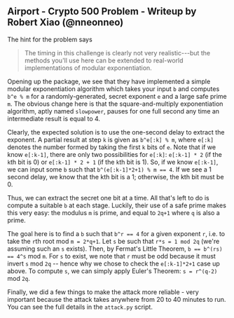 ## Airport - Crypto 500 Problem - Writeup by Robert Xiao (@nneonneo)

The hint for the problem says

> The timing in this challenge is clearly not very realistic---but the methods you'll use here can be extended to real-world implementations of modular exponentiation.

Opening up the package, we see that they have implemented a simple modular exponentiation algorithm which takes your input `b` and computes `b^e % m` for a randomly-generated, secret exponent `e` and a large safe prime `m`. The obvious change here is that the square-and-multiply exponentiation algorithm, aptly named `slowpower`, pauses for one full second any time an intermediate result is equal to 4.

Clearly, the expected solution is to use the one-second delay to extract the exponent. A partial result at step `k` is given as `b^e[:k] % m`, where `e[:k]` denotes the number formed by taking the first `k` bits of `e`. Note that if we know `e[:k-1]`, there are only two possibilities for `e[:k]`: `e[:k-1] * 2` (if the `k`th bit is 0) or `e[:k-1] * 2 + 1` (if the `k`th bit is 1). So, if we know `e[:k-1]`, we can input some `b` such that `b^(e[:k-1]*2+1) % m == 4`. If we see a 1 second delay, we know that the kth bit is a 1; otherwise, the kth bit must be 0.

Thus, we can extract the secret one bit at a time. All that's left to do is compute a suitable `b` at each stage. Luckily, their use of a safe prime makes this very easy: the modulus `m` is prime, and equal to `2q+1` where `q` is also a prime.

The goal here is to find a `b` such that `b^r == 4` for a given exponent `r`, i.e. to take the `r`th root mod `m = 2*q+1`. Let `s` be such that `r*s = 1 mod 2q` (we're assuming such an `s` exists). Then, by Fermat's Little Theorem, `b == b^(rs) == 4^s` mod `m`. For `s` to exist, we note that `r` must be odd because it must invert `s` mod `2q` -- hence why we chose to check the `e[:k-1]*2+1` case up above. To compute `s`, we can simply apply Euler's Theorem: `s = r^(q-2)` mod `2q`.

Finally, we did a few things to make the attack more reliable - very important because the attack takes anywhere from 20 to 40 minutes to run. You can see the full details in the `attack.py` script.
